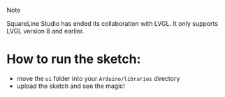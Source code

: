 > [!NOTE]  
> SquareLine Studio has ended its collaboration with LVGL. It only supports LVGL version 8 and earlier.

# How to run the sketch:
- move the `ui` folder into your `Arduino/libraries` directory
- upload the sketch and see the magic!